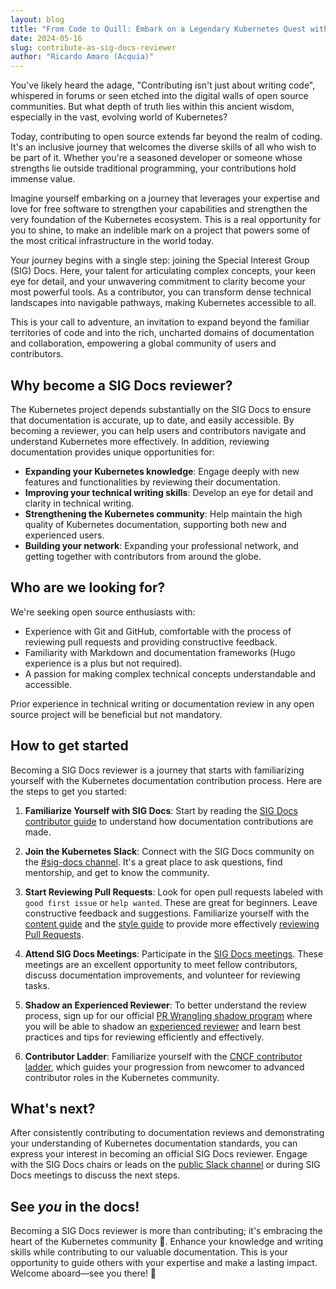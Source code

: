 ```yaml
---
layout: blog
title: "From Code to Quill: Embark on a Legendary Kubernetes Quest with SIG Docs"
date: 2024-05-16
slug: contribute-as-sig-docs-reviewer
author: "Ricardo Amaro (Acquia)"
---
```


You've likely heard the adage, "Contributing isn't just about writing code",
whispered in forums or seen etched into the digital walls of open source communities.
But what depth of truth lies within this ancient wisdom, especially in the vast,
evolving world of Kubernetes?

Today, contributing to open source extends far beyond the realm of coding.
It's an inclusive journey that welcomes the diverse skills of all who wish
to be part of it. Whether you're a seasoned developer or someone whose strengths
lie outside traditional programming, your contributions hold immense value.

Imagine yourself embarking on a journey that leverages your expertise and love
for free software to strengthen your capabilities and strengthen the very foundation
of the Kubernetes ecosystem. This is a real opportunity for you to shine, to make
an indelible mark on a project that powers some of the most critical infrastructure
in the world today.

Your journey begins with a single step: joining the Special Interest Group (SIG) Docs. 
Here, your talent for articulating complex concepts, your keen eye for detail,
and your unwavering commitment to clarity become your most powerful tools. As a contributor,
you can transform dense technical landscapes into navigable pathways, making Kubernetes
accessible to all.

This is your call to adventure, an invitation to expand beyond the familiar territories
of code and into the rich, uncharted domains of documentation and collaboration,
empowering a global community of users and contributors.

## Why become a SIG Docs reviewer?

The Kubernetes project depends substantially on the SIG Docs to ensure that documentation
is accurate, up to date, and easily accessible. By becoming a reviewer, you can help users
and contributors navigate and understand Kubernetes more effectively. In addition, reviewing
documentation provides unique opportunities for:

- **Expanding your Kubernetes knowledge**: Engage deeply with new features and functionalities
  by reviewing their documentation.
- **Improving your technical writing skills**: Develop an eye for detail and clarity in technical
  writing.
- **Strengthening the Kubernetes community**: Help maintain the high quality of Kubernetes
  documentation, supporting both new and experienced users.
- **Building your network**: Expanding your professional network, and getting together with
  contributors from around the globe.

## Who are we looking for?

We're seeking open source enthusiasts with:

- Experience with Git and GitHub, comfortable with the process of reviewing pull requests
  and providing constructive feedback.
- Familiarity with Markdown and documentation frameworks (Hugo experience is a plus but
  not required).
- A passion for making complex technical concepts understandable and accessible.

Prior experience in technical writing or documentation review in any open source project
will be beneficial but not mandatory.

## How to get started

Becoming a SIG Docs reviewer is a journey that starts with familiarizing yourself with the
Kubernetes documentation contribution process. Here are the steps to get you started:

1. **Familiarize Yourself with SIG Docs**: Start by reading the
   [SIG Docs contributor guide](https://kubernetes.io/docs/contribute/) to understand
   how documentation contributions are made.

1. **Join the Kubernetes Slack**: Connect with the SIG Docs community on the
   [#sig-docs channel](https://kubernetes.slack.com/messages/sig-docs). It's a great place
   to ask questions, find mentorship, and get to know the community.

1. **Start Reviewing Pull Requests**: Look for open pull requests labeled with
   `good first issue` or `help wanted`. These are great for beginners. Leave constructive
   feedback and suggestions. Familiarize yourself with the
   [content guide](https://kubernetes.io/docs/contribute/style/content-guide/) and the 
   [style guide](https://kubernetes.io/docs/contribute/style/style-guide/) to provide more effectively 
   [reviewing Pull Requests](/docs/contribute/review/reviewing-prs/).

1. **Attend SIG Docs Meetings**: Participate in the 
   [SIG Docs meetings](https://github.com/kubernetes/community/tree/master/sig-docs). These
   meetings are an excellent opportunity to meet fellow contributors, discuss documentation
   improvements, and volunteer for reviewing tasks.

1. **Shadow an Experienced Reviewer**: To better understand the review process, sign up for our official
   [PR Wrangling shadow program](/docs/contribute/participate/pr-wranglers/#pr-wrangler-shadow-program)
   where you will be able to shadow an [experienced reviewer](/docs/contribute/participate/roles-and-responsibilities/) 
   and learn best practices and tips for reviewing efficiently and effectively.

1. **Contributor Ladder**: Familiarize yourself with the
   [CNCF contributor ladder](https://github.com/cncf/project-template/blob/main/CONTRIBUTOR_LADDER.md),
   which guides your progression from newcomer to advanced contributor roles in the Kubernetes community.

## What's next?

After consistently contributing to documentation reviews and demonstrating your understanding
of Kubernetes documentation standards, you can express your interest in becoming an official
SIG Docs reviewer. Engage with the SIG Docs chairs or leads on the
[public Slack channel](https://kubernetes.slack.com/channels/sig-docs)
or during SIG Docs meetings to discuss the next steps.

## See _you_ in the docs!

Becoming a SIG Docs reviewer is more than contributing; it's embracing the heart of the
Kubernetes community 🚀. Enhance your knowledge and writing skills while contributing
to our valuable documentation. This is your opportunity to guide others with your expertise
and make a lasting impact. Welcome aboard—see you there! 🌟
